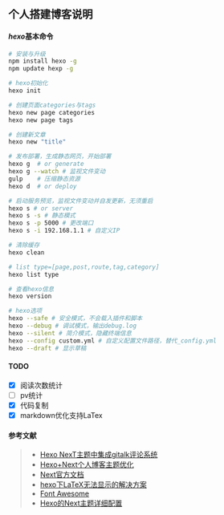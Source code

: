 ## 个人搭建博客说明

#### *hexo*基本命令

```bash
# 安装与升级
npm install hexo -g
npm update hexp -g

# hexo初始化
hexo init

# 创建页面categories与tags
hexo new page categories  
hexo new page tags

# 创建新文章
hexo new "title"

# 发布部署，生成静态网页，开始部署
hexo g  # or generate
hexo g --watch # 监视文件变动
gulp    # 压缩静态资源
hexo d  # or deploy

# 启动服务预览，监视文件变动并自发更新，无须重启
hexo s # or server
hexo s -s # 静态模式
hexo s -p 5000 # 更改端口
hexo s -i 192.168.1.1 # 自定义IP

# 清除缓存
hexo clean

# list type=[page,post,route,tag,category]
hexo list type

# 查看hexo信息
hexo version

# hexo选项
hexo --safe # 安全模式，不会载入插件和脚本
hexo --debug # 调试模式，输出debug.log
hexo --silent # 简介模式，隐藏终端信息
hexo --config custom.yml # 自定义配置文件路径，替代_config.yml
hexo --draft # 显示草稿
```

#### TODO 
- [x] 阅读次数统计
- [ ] pv统计
- [x] 代码复制
- [x] markdown优化支持LaTex

#### 参考文献
> - [Hexo NexT主题中集成gitalk评论系统](https://asdfv1929.github.io/2018/01/20/gitalk/)
> - [Hexo+Next个人博客主题优化](https://www.jianshu.com/p/efbeddc5eb19)
> - [Next官方文档](http://theme-next.iissnan.com/)
> - [hexo下LaTeX无法显示的解决方案](https://www.jianshu.com/p/d95a4795f3a8)
> - [Font Awesome](http://fontawesome.dashgame.com/)
> - [Hexo的Next主题详细配置](https://www.jianshu.com/p/3a05351a37dc)